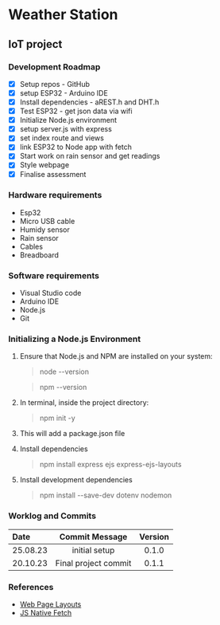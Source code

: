 # Weather Station

## IoT project

### Development Roadmap

- [x] Setup repos - GitHub
- [x] setup ESP32 - Arduino IDE
- [x] Install dependencies - aREST.h and DHT.h
- [x] Test ESP32 - get json data via wifi
- [x] Initialize Node.js environment
- [x] setup server.js with express
- [x] set index route and views
- [x] link ESP32 to Node app with fetch
- [x] Start work on rain sensor and get readings
- [x] Style webpage
- [x] Finalise assessment

### Hardware requirements

- Esp32
- Micro USB cable
- Humidy sensor
- Rain sensor
- Cables
- Breadboard

### Software requirements

- Visual Studio code
- Arduino IDE
- Node.js
- Git

### Initializing a Node.js Environment

1. Ensure that Node.js and NPM are installed on your system:
    > node --version

    > npm --version

2. In terminal, inside the project directory:
    > npm init -y

3. This will add a package.json file

4. Install dependencies
    > npm install express ejs express-ejs-layouts

5. Install development dependencies
    > npm install --save-dev dotenv nodemon



### Worklog and Commits

Date | Commit Message | Version
:-----|:----------------:|:--------:
25.08.23 | initial setup | 0.1.0
20.10.23 | Final project commit | 0.1.1

### References

- [Web Page Layouts](https://www.youtube.com/watch?v=3C_22eBWpjg)
- [JS Native Fetch](https://www.youtube.com/watch?v=MBqS1kYzwTc)

